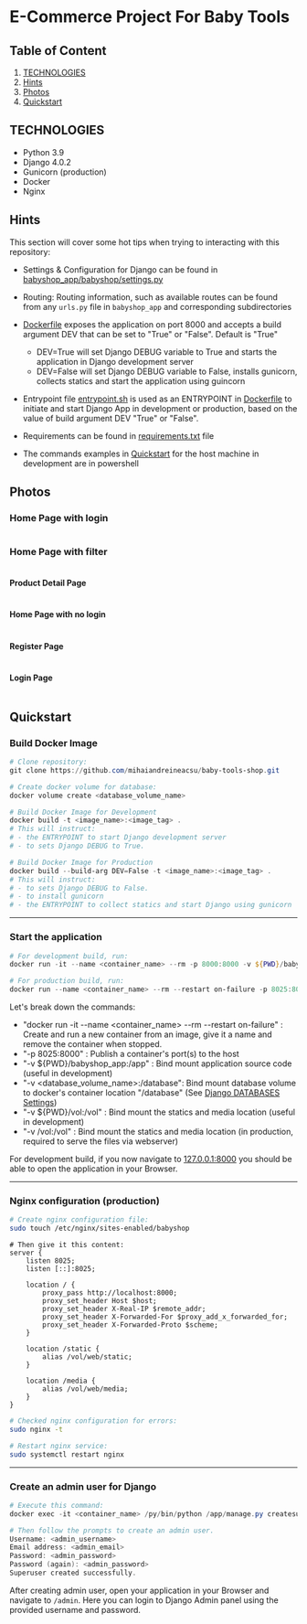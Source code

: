 # E-Commerce Project For Baby Tools

## Table of Content

1. [TECHNOLOGIES](#technologies)
1. [Hints](#hints)
1. [Photos](#photos)
1. [Quickstart](#quickstart)

## TECHNOLOGIES

- Python 3.9
- Django 4.0.2
- Gunicorn (production)
- Docker
- Nginx

## Hints

This section will cover some hot tips when trying to interacting with this repository:

- Settings & Configuration for Django can be found in [babyshop_app/babyshop/settings.py](./babyshop_app/babyshop/settings.py)

- Routing: Routing information, such as available routes can be found from any `urls.py` file in `babyshop_app` and corresponding subdirectories

- [Dockerfile](./Dockerfile) exposes the application on port 8000 and accepts a build argument DEV that can be set to "True" or "False". Default is "True"

  - DEV=True will set Django DEBUG variable to True and starts the application in Django development server
  - DEV=False will set Django DEBUG variable to False, installs gunicorn, collects statics and start the application using guincorn

- Entrypoint file [entrypoint.sh](./entrypoint.sh) is used as an ENTRYPOINT in [Dockerfile](./Dockerfile) to initiate and start Django App in development or production, based on the value of build argument DEV "True" or "False".

- Requirements can be found in [requirements.txt](./requirements.txt) file

- The commands examples in [Quickstart](#quickstart) for the host machine in development are in powershell

## Photos

### Home Page with login

<img alt="" src="./project_images/capture_20220323080815407.jpg"></img>

### Home Page with filter

<img alt="" src="./project_images/capture_20220323080840305.jpg"></img>

#### Product Detail Page

<img alt="" src="./project_images/capture_20220323080934541.jpg"></img>

#### Home Page with no login

<img alt="" src="./project_images/capture_20220323080953570.jpg"></img>

#### Register Page

<img alt="" src="./project_images/capture_20220323081016022.jpg"></img>

#### Login Page

<img alt="" src="./project_images/capture_20220323081044867.jpg"></img>

## Quickstart

### Build Docker Image

```powershell
# Clone repository:
git clone https://github.com/mihaiandreineacsu/baby-tools-shop.git

# Create docker volume for database:
docker volume create <database_volume_name>

# Build Docker Image for Development
docker build -t <image_name>:<image_tag> .
# This will instruct:
# - the ENTRYPOINT to start Django development server
# - to sets Django DEBUG to True.

# Build Docker Image for Production
docker build --build-arg DEV=False -t <image_name>:<image_tag> .
# This will instruct:
# - to sets Django DEBUG to False.
# - to install gunicorn
# - the ENTRYPOINT to collect statics and start Django using gunicorn
```

---

### Start the application

```powershell
# For development build, run:
docker run -it --name <container_name> --rm -p 8000:8000 -v ${PWD}/babyshop_app:/app -v <database_volume_name>:/database -v ${PWD}/vol:/vol <image_name>:<image_tag>

# For production build, run:
docker run --name <container_name> --rm --restart on-failure -p 8025:8000 -v <database_volume_name>:/database -v /vol:/vol <image_name>:<image_tag>

```

Let's break down the commands:

- "docker run -it --name <container_name> --rm  --restart on-failure" : Create and run a new container from an image, give it a name and remove the container when stopped.
- "-p 8025:8000" : Publish a container's port(s) to the host
- "-v ${PWD}/babyshop_app:/app" : Bind mount application source code (useful in development)
- "-v <database_volume_name>:/database": Bind mount database volume to docker's container location "/database" (See  [Django DATABASES Settings](./babyshop_app/babyshop/settings.py))
- "-v ${PWD}/vol:/vol" : Bind mount the statics and media location (useful in development)
- "-v /vol:/vol" : Bind mount the statics and media location (in production, required to serve the files via webserver)

For development build, if you now navigate to [127.0.0.1:8000](http://127.0.0.1:8000) you should be able to open the application in your Browser.

---

### Nginx configuration (production)

```bash
# Create nginx configuration file:
sudo touch /etc/nginx/sites-enabled/babyshop
```

```nginx
# Then give it this content:
server {
    listen 8025;
    listen [::]:8025;

    location / {
        proxy_pass http://localhost:8000;
        proxy_set_header Host $host;
        proxy_set_header X-Real-IP $remote_addr;
        proxy_set_header X-Forwarded-For $proxy_add_x_forwarded_for;
        proxy_set_header X-Forwarded-Proto $scheme;
    }

    location /static {
        alias /vol/web/static;
    }

    location /media {
        alias /vol/web/media;
    }
}
```

```bash
# Checked nginx configuration for errors:
sudo nginx -t

# Restart nginx service:
sudo systemctl restart nginx
```

---

### Create an admin user for Django

```powershell
# Execute this command:
docker exec -it <container_name> /py/bin/python /app/manage.py createsuperuser

# Then follow the prompts to create an admin user.
Username: <admin_username>
Email address: <admin_email>
Password: <admin_password>
Password (again): <admin_password>
Superuser created successfully.
```

After creating admin user, open your application in your Browser and navigate to `/admin`. Here you can login to Django Admin panel using the provided username and password.
